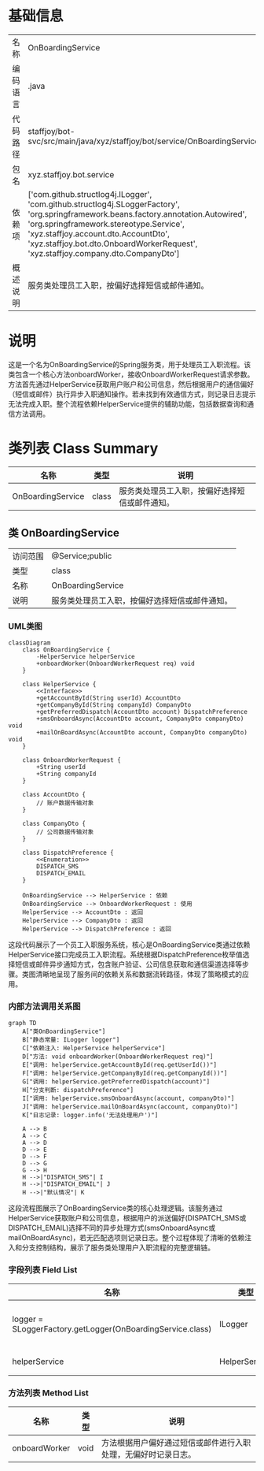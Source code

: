 # 基础信息

|      |      |
|------|------|
| 名称 | OnBoardingService |
| 编码语言 | .java |
| 代码路径 | staffjoy/bot-svc/src/main/java/xyz/staffjoy/bot/service/OnBoardingService.java |
| 包名 | xyz.staffjoy.bot.service |
| 依赖项 | ['com.github.structlog4j.ILogger', 'com.github.structlog4j.SLoggerFactory', 'org.springframework.beans.factory.annotation.Autowired', 'org.springframework.stereotype.Service', 'xyz.staffjoy.account.dto.AccountDto', 'xyz.staffjoy.bot.dto.OnboardWorkerRequest', 'xyz.staffjoy.company.dto.CompanyDto'] |
| 概述说明 | 服务类处理员工入职，按偏好选择短信或邮件通知。 |

# 说明

这是一个名为OnBoardingService的Spring服务类，用于处理员工入职流程。该类包含一个核心方法onboardWorker，接收OnboardWorkerRequest请求参数。方法首先通过HelperService获取用户账户和公司信息，然后根据用户的通信偏好（短信或邮件）执行异步入职通知操作。若未找到有效通信方式，则记录日志提示无法完成入职。整个流程依赖HelperService提供的辅助功能，包括数据查询和通信方法调用。

# 类列表 Class Summary

| 名称   | 类型  | 说明 |
|-------|------|-------------|
| OnBoardingService | class | 服务类处理员工入职，按偏好选择短信或邮件通知。 |



## 类 OnBoardingService

|      |      |
|------|------|
| 访问范围 | @Service;public |
| 类型 | class |
| 名称 | OnBoardingService |
| 说明 | 服务类处理员工入职，按偏好选择短信或邮件通知。 |


### UML类图

```mermaid
classDiagram
    class OnBoardingService {
        -HelperService helperService
        +onboardWorker(OnboardWorkerRequest req) void
    }

    class HelperService {
        <<Interface>>
        +getAccountById(String userId) AccountDto
        +getCompanyById(String companyId) CompanyDto
        +getPreferredDispatch(AccountDto account) DispatchPreference
        +smsOnboardAsync(AccountDto account, CompanyDto companyDto) void
        +mailOnBoardAsync(AccountDto account, CompanyDto companyDto) void
    }

    class OnboardWorkerRequest {
        +String userId
        +String companyId
    }

    class AccountDto {
        // 账户数据传输对象
    }

    class CompanyDto {
        // 公司数据传输对象
    }

    class DispatchPreference {
        <<Enumeration>>
        DISPATCH_SMS
        DISPATCH_EMAIL
    }

    OnBoardingService --> HelperService : 依赖
    OnBoardingService --> OnboardWorkerRequest : 使用
    HelperService --> AccountDto : 返回
    HelperService --> CompanyDto : 返回
    HelperService --> DispatchPreference : 返回
```

这段代码展示了一个员工入职服务系统，核心是OnBoardingService类通过依赖HelperService接口完成员工入职流程。系统根据DispatchPreference枚举值选择短信或邮件异步通知方式，包含账户验证、公司信息获取和通信渠道选择等步骤。类图清晰地呈现了服务间的依赖关系和数据流转路径，体现了策略模式的应用。


### 内部方法调用关系图

```mermaid
graph TD
    A["类OnBoardingService"]
    B["静态常量: ILogger logger"]
    C["依赖注入: HelperService helperService"]
    D["方法: void onboardWorker(OnboardWorkerRequest req)"]
    E["调用: helperService.getAccountById(req.getUserId())"]
    F["调用: helperService.getCompanyById(req.getCompanyId())"]
    G["调用: helperService.getPreferredDispatch(account)"]
    H["分支判断: dispatchPreference"]
    I["调用: helperService.smsOnboardAsync(account, companyDto)"]
    J["调用: helperService.mailOnBoardAsync(account, companyDto)"]
    K["日志记录: logger.info('无法处理用户')"]

    A --> B
    A --> C
    A --> D
    D --> E
    D --> F
    D --> G
    G --> H
    H -->|"DISPATCH_SMS"| I
    H -->|"DISPATCH_EMAIL"| J
    H -->|"默认情况"| K
```

这段流程图展示了OnBoardingService类的核心处理逻辑。该服务通过HelperService获取账户和公司信息，根据用户的派送偏好(DISPATCH_SMS或DISPATCH_EMAIL)选择不同的异步处理方式(smsOnboardAsync或mailOnBoardAsync)，若无匹配选项则记录日志。整个过程体现了清晰的依赖注入和分支控制结构，展示了服务类处理用户入职流程的完整逻辑链。

### 字段列表 Field List

| 名称  | 类型  | 说明 |
|-------|-------|------|
| logger = SLoggerFactory.getLogger(OnBoardingService.class) | ILogger | 静态日志记录器初始化，用于OnBoardingService类。 |
| helperService | HelperService | 自动注入HelperService实例 |

### 方法列表 Method List

| 名称  | 类型  | 说明 |
|-------|-------|------|
| onboardWorker | void | 方法根据用户偏好通过短信或邮件进行入职处理，无偏好时记录日志。 |




